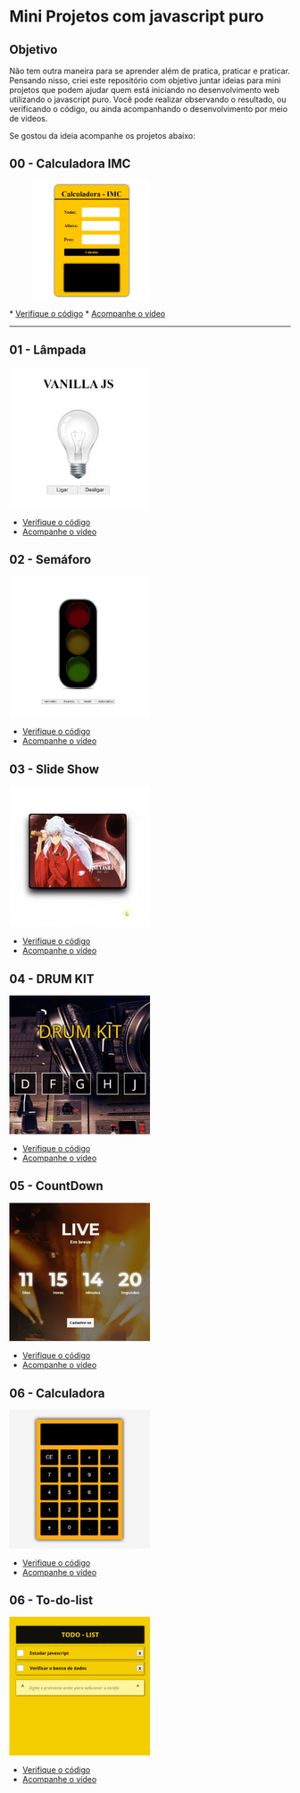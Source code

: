 # Mini Projetos com javascript puro

## Objetivo
Não tem outra maneira para se aprender além de pratica, praticar e praticar.
Pensando nisso, criei este repositório com objetivo juntar ideias para mini projetos que podem ajudar quem está iniciando no desenvolvimento web utilizando o javascript puro.
Você pode realizar observando o resultado, ou verificando o código, ou ainda acompanhando o desenvolvimento por meio de videos.

Se gostou da ideia acompanhe os projetos abaixo:

## 00 - Calculadora IMC
<a href='https://fernandoleonid.github.io/mini-projetos-js/00-imc/'>
  <figure><img src='./img/00-imc.gif' width='50%'></figure>
</a>
* <a href="./00-imc/">Verifique o código</a>
* <a href="https://youtu.be/RacwEvoTz_Y" target="_blank">Acompanhe o vídeo</a>
<hr>

## 01 - Lâmpada 
<a href="https://fernandoleonid.github.io/mini-projetos-js/01-lampada/"><img src="./img/01-lamp.gif" width=50%></a>
* <a href="./01-lamp/">Verifique o código</a>
* <a href="https://youtu.be/4r0zOW9Zn-Y" target="_blank">Acompanhe o vídeo</a>

## 02 - Semáforo 
<a href="https://fernandoleonid.github.io/mini-projetos-js/02-semaforo/"> <img src="./img/02-semaforo.gif" width=50%> </a>
* <a href="./02-semaforo/">Verifique o código</a>
* <a href="https://youtu.be/EujFSEsZsk4" target="_blank">Acompanhe o vídeo</a>

## 03 - Slide Show 
<a href="https://fernandoleonid.github.io/mini-projetos-js/03-slideshow/"> <img src="./img/03-slideshow.gif" width=50%> </a>
* <a href="./03-slideshow/">Verifique o código</a>
* <a href="https://youtu.be/csNYVAS2ex8" target="_blank">Acompanhe o vídeo</a>

## 04 - DRUM KIT 
<a href="https://fernandoleonid.github.io/mini-projetos-js/04-DRUM-KIT/"> <img src="./img/04-DRUM-KIT.gif" width=50%> </a>
* <a href="./04-DRUM-KIT/">Verifique o código</a>
* <a href="https://youtu.be/2qA8tlJ24uQ" target="_blank">Acompanhe o vídeo</a>

## 05 - CountDown 
<a href="https://fernandoleonid.github.io/mini-projetos-js/05-countdown/"> <img src="./img/05-countdown.gif" width=50%> </a>
* <a href="./05-countdown/">Verifique o código</a>
* <a href="https://youtu.be/nmWrwFjiCvo" target="_blank">Acompanhe o vídeo</a>

## 06 - Calculadora
<a href="https://fernandoleonid.github.io/mini-projetos-js/06-Calculadora/"> <img src="./img/06-Calculadora.gif" width=50%> </a>
* <a href="./06-Calculadora/">Verifique o código</a>
* <a href="https://youtu.be/oRZQ5EZOrQk" target="_blank">Acompanhe o vídeo</a>

## 06 - To-do-list
<a href="https://fernandoleonid.github.io/mini-projetos-js/07-todo-List/"> <img src="./img/07-todo-List.gif" width=50%> </a>
* <a href="./07-todo-List/">Verifique o código</a>
* <a href="https://youtu.be/oGEYs52ZuHY" target="_blank">Acompanhe o vídeo</a>

